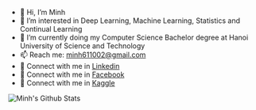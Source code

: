 - 👋 Hi, I’m Minh
- 👀 I’m interested in Deep Learning, Machine Learning, Statistics and Continual Learning
- 🌱 I’m currently doing my Computer Science Bachelor degree at Hanoi University of Science and Technology
- 📫 Reach me: minh611002@gmail.com
- 🔗 Connect with me in [Linkedin](https://www.linkedin.com/in/minh-l%C3%AA-b05a86141/)
- 🔗 Connect with me in [Facebook](https://www.facebook.com/profile.php?id=100008890392245)
- 🔗 Connect with me in [Kaggle](https://www.kaggle.com/itgaming)

<!---
Minhchuyentoancbn/Minhchuyentoancbn is a ✨ special ✨ repository because its `README.md` (this file) appears on your GitHub profile.
You can click the Preview link to take a look at your changes.
--->

<img align="left" src="https://github-readme-stats.vercel.app/api?username=Minhchuyentoancbn&count_private=true&show_icons=true&theme=tokyonight" alt="Minh's Github Stats">
